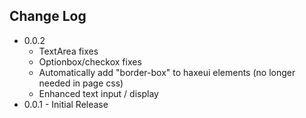 Change Log
---------
* 0.0.2
  * TextArea fixes
  * Optionbox/checkox fixes
  * Automatically add "border-box" to haxeui elements (no longer needed in page css)
  * Enhanced text input / display
* 0.0.1 - Initial Release
